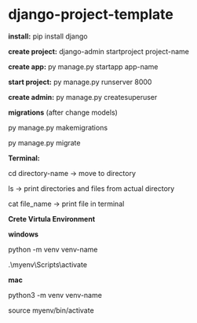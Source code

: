 # django-project-template


**install:**           pip install django

**create project:**    django-admin startproject project-name

**create app:**        py manage.py startapp app-name

**start project:**     py manage.py runserver 8000

**create admin:**      py manage.py createsuperuser



**migrations** (after change models)

py manage.py makemigrations

py manage.py migrate


**Terminal:**

cd directory-name -> move to directory

ls -> print directories and files from actual directory

cat file_name -> print file in terminal


**Crete Virtula Environment**

**windows**

python -m venv venv-name

.\myenv\Scripts\activate


**mac**

python3 -m venv venv-name

source myenv/bin/activate










